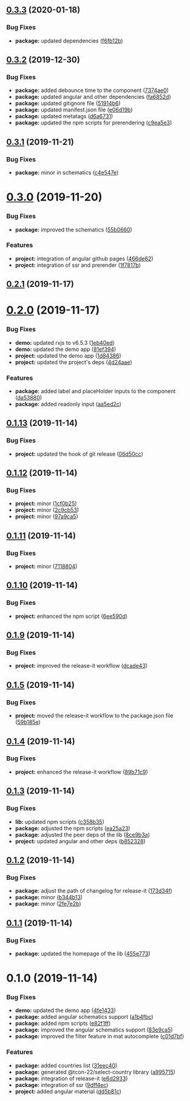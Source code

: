 ## [0.3.3](https://github.com/tcon-22/select-country/compare/0.3.2...0.3.3) (2020-01-18)


### Bug Fixes

* **package:** updated dependencies ([f6fb12b](https://github.com/tcon-22/select-country/commit/f6fb12b6945fb901460a296300a1229419b88c49))

## [0.3.2](https://github.com/tcon-22/select-country/compare/0.3.1...0.3.2) (2019-12-30)


### Bug Fixes

* **package:** added debounce time to the component ([7374ae0](https://github.com/tcon-22/select-country/commit/7374ae00a100b99eaaa894d0cb48bbbd77280a8c))
* **package:** updated angular and other dependencies ([fa6852d](https://github.com/tcon-22/select-country/commit/fa6852d4131af029be8a886a3d58412567df6f3e))
* **package:** updated gitignore file ([51914b6](https://github.com/tcon-22/select-country/commit/51914b62835fd29bc19ebf9a5b59b1256c0cb83c))
* **package:** updated manifest.json file ([e06d19b](https://github.com/tcon-22/select-country/commit/e06d19b98037747e8719d31e7303e8aee79892a9))
* **package:** updated metatags ([d6a6731](https://github.com/tcon-22/select-country/commit/d6a673172f763558dacfe97d541f8536a68ba670))
* **package:** updated the npm scripts for prerendering ([c9ea5e3](https://github.com/tcon-22/select-country/commit/c9ea5e38cbefef844c99001cfa8d98dc6a52eee4))

## [0.3.1](https://github.com/tcon-22/select-country/compare/0.3.0...0.3.1) (2019-11-21)


### Bug Fixes

* **package:** minor in schematics ([c4e547e](https://github.com/tcon-22/select-country/commit/c4e547e47f5e19cf3c235fed45063ce620eb4773))

# [0.3.0](https://github.com/tcon-22/select-country/compare/0.2.1...0.3.0) (2019-11-20)


### Bug Fixes

* **package:** improved the schematics ([55b0660](https://github.com/tcon-22/select-country/commit/55b0660c989f0b8f6cda39e4e50f5f0e067797b7))


### Features

* **project:** integration of angular github pages ([466de62](https://github.com/tcon-22/select-country/commit/466de62a467d1cbc67e31d00f4706c165085768d))
* **project:** integration of ssr and prerender ([1f7817b](https://github.com/tcon-22/select-country/commit/1f7817b409916af23b00f97e57d592d285e6064d))

## [0.2.1](https://github.com/tcon-22/select-country/compare/0.2.0...0.2.1) (2019-11-17)

# [0.2.0](https://github.com/tcon-22/select-country/compare/0.1.13...0.2.0) (2019-11-17)


### Bug Fixes

* **demo:** updated rxjs to v6.5.3 ([1eb40ed](https://github.com/tcon-22/select-country/commit/1eb40ed80b32400531c24621a3e79dccf6b250d0))
* **demo:** updated the demo app ([81ef394](https://github.com/tcon-22/select-country/commit/81ef394998e1506cc1a490af18472adc11f24a58))
* **project:** updated the demo app ([1d84386](https://github.com/tcon-22/select-country/commit/1d843868bc5a26cb6bc10902bf324e76151087cb))
* **project:** updated the project's deps ([4d24aae](https://github.com/tcon-22/select-country/commit/4d24aae5d2244f2d9f391cadae9c9db7e60751a8))


### Features

* **package:** added label and placeHolder inputs to the component ([da53880](https://github.com/tcon-22/select-country/commit/da53880551e7992cddea1b9728b3332a6b3a5481))
* **package:** added readonly input ([aa5ed2c](https://github.com/tcon-22/select-country/commit/aa5ed2c881ced52ed794724ba08d1477d4f87036))

## [0.1.13](https://github.com/tcon-22/select-country/compare/0.1.12...0.1.13) (2019-11-14)


### Bug Fixes

* **project:** updated the hook of git release ([06d50cc](https://github.com/tcon-22/select-country/commit/06d50cc4e37a36634940a57102d2aac5ecfc04e0))



## [0.1.12](https://github.com/tcon-22/select-country/compare/0.1.11...0.1.12) (2019-11-14)


### Bug Fixes

* **project:** minor ([1cf0b25](https://github.com/tcon-22/select-country/commit/1cf0b255ccc38c09aa6293b943e0b3f7ea2ab32e))
* **project:** minor ([2c9cb53](https://github.com/tcon-22/select-country/commit/2c9cb535735a6b28b32a725bf3a1e33052f810cb))
* **project:** minor ([97a9ca5](https://github.com/tcon-22/select-country/commit/97a9ca555867e49a51bf04ee664cfd6acb0eaee3))

## [0.1.11](https://github.com/tcon-22/select-country/compare/0.1.10...0.1.11) (2019-11-14)


### Bug Fixes

* **project:** minor ([7118804](https://github.com/tcon-22/select-country/commit/711880464bbe7211c1fcbfc46c83169430996a77))

## [0.1.10](https://github.com/tcon-22/select-country/compare/0.1.9...0.1.10) (2019-11-14)


### Bug Fixes

* **project:** enhanced the npm script ([6ee590d](https://github.com/tcon-22/select-country/commit/6ee590dd98d26db58710648a6c027be6eb3bfb0e))

## [0.1.9](https://github.com/tcon-22/select-country/compare/0.1.8...0.1.9) (2019-11-14)


### Bug Fixes

* **project:** improved the release-it workflow ([dcade43](https://github.com/tcon-22/select-country/commit/dcade438fb66c24051373bf58961a94614eb24c6))

## [0.1.5](https://github.com/tcon-22/select-country/compare/0.1.4...0.1.5) (2019-11-14)


### Bug Fixes

* **project:** moved the release-it workflow to the package.json file ([59b185e](https://github.com/tcon-22/select-country/commit/59b185efc93e8e6807a6d76506080b742999f65a))

## [0.1.4](https://github.com/tcon-22/select-country/compare/0.1.3...0.1.4) (2019-11-14)


### Bug Fixes

* **project:** enhanced the release-it workflow ([89b71c9](https://github.com/tcon-22/select-country/commit/89b71c992e687111abeb5e0fdc1de6e1fb28f08b))

## [0.1.3](https://github.com/tcon-22/select-country/compare/0.1.2...0.1.3) (2019-11-14)


### Bug Fixes

* **lib:** updated npm scripts ([c358b35](https://github.com/tcon-22/select-country/commit/c358b35c8c846db7221e9a2d2a066f4a78db7357))
* **package:** adjusted the npm scripts ([ea25a23](https://github.com/tcon-22/select-country/commit/ea25a2363da7351199526ed55cd55b0a83422099))
* **package:** adjusted the peer deps of the lib ([8ce9b3a](https://github.com/tcon-22/select-country/commit/8ce9b3a73496992133587382213c5ab07670aa54))
* **project:** updated angular and other deps ([b852328](https://github.com/tcon-22/select-country/commit/b8523280dae8d1f4b19cedc4c43ead3e27272a66))

## [0.1.2](https://github.com/tcon-22/select-country/compare/0.1.1...0.1.2) (2019-11-14)


### Bug Fixes

* **package:** adjust the path of changelog for release-it ([173d34f](https://github.com/tcon-22/select-country/commit/173d34f6642191169b695974b32a133d532f9bea))
* **package:** minor ([b344b13](https://github.com/tcon-22/select-country/commit/b344b1325753c033119e4bc825e8a5b18b912180))
* **package:** minor ([2fe7e2b](https://github.com/tcon-22/select-country/commit/2fe7e2b7e754bb34bf077232f59446d2e46d5421))

## [0.1.1](https://github.com/tcon-22/select-country/compare/0.1.0...0.1.1) (2019-11-14)


### Bug Fixes

* **package:** updated the homepage of the lib ([455e773](https://github.com/tcon-22/select-country/commit/455e773611050056fcda6a25cd21b374b68745f8))

# 0.1.0 (2019-11-14)


### Bug Fixes

* **demo:** updated the demo app ([4fe1433](https://github.com/tcon-22/select-country/commit/4fe14336e0d9ae2d397cf721bb1fb35783901381))
* **package:** added angular schematics support ([a1b4fbc](https://github.com/tcon-22/select-country/commit/a1b4fbc8f1d88c968406aeca3b3048d2273128e0))
* **package:** added npm scripts ([e82f1ff](https://github.com/tcon-22/select-country/commit/e82f1ffb3b77b9418e2e612e8eccf573e62c9e0d))
* **package:** improved the angular schematics support ([83e9ca5](https://github.com/tcon-22/select-country/commit/83e9ca565446b25f208f01270c6fedd73f914041))
* **package:** improved the filter feature in mat autocomplete ([c01d7bf](https://github.com/tcon-22/select-country/commit/c01d7bfa9c1e37319531f6dd407f919ebcb27b84))


### Features

* **package:** added countries list ([31eec40](https://github.com/tcon-22/select-country/commit/31eec4042d21daaa38488418f0513641ad0aeb98))
* **package:** generated @tcon-22/select-country library ([a995715](https://github.com/tcon-22/select-country/commit/a9957150d1bb53fe25d7d9a165e8c3ef7cd0bc89))
* **package:** integration of release-it ([e6d2933](https://github.com/tcon-22/select-country/commit/e6d293386a82f2db1eae539e6a9f616b7c488834))
* **package:** integration of ssr ([9dff4ec](https://github.com/tcon-22/select-country/commit/9dff4ecfe19536e0db77634aea9650eb15ba1917))
* **project:** added angular material ([dd5b81c](https://github.com/tcon-22/select-country/commit/dd5b81c1106b0653f76451a2a451edfd48fe2afa))

